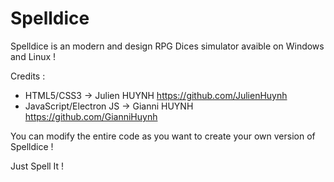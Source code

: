 # Spelldice

Spelldice is an modern and design RPG Dices simulator avaible on Windows and Linux !

Credits :
- HTML5/CSS3 -> Julien HUYNH https://github.com/JulienHuynh
- JavaScript/Electron JS -> Gianni HUYNH https://github.com/GianniHuynh

You can modify the entire code as you want to create your own version of Spelldice !

Just Spell It !
